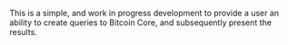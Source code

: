 This is a simple, and work in progress development to provide a user an ability to create queries to Bitcoin Core, and subsequently present the results.
